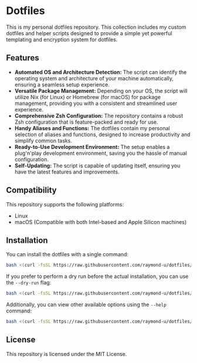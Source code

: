 # Dotfiles

This is my personal dotfiles repository. This collection includes my custom dotfiles and helper scripts designed to provide a simple yet powerful templating and encryption system for dotfiles.

## Features

- **Automated OS and Architecture Detection:** The script can identify the operating system and architecture of your machine automatically, ensuring a seamless setup experience.
- **Versatile Package Management:** Depending on your OS, the script will utilize Nix (for Linux) or Homebrew (for macOS) for package management, providing you with a consistent and streamlined user experience.
- **Comprehensive Zsh Configuration:** The repository contains a robust Zsh configuration that is feature-packed and ready for use.
- **Handy Aliases and Functions:** The dotfiles contain my personal selection of aliases and functions, designed to increase productivity and simplify common tasks.
- **Ready-to-Use Development Environment:** The setup enables a plug'n'play development environment, saving you the hassle of manual configuration.
- **Self-Updating:** The script is capable of updating itself, ensuring you have the latest features and improvements.

## Compatibility

This repository supports the following platforms:

- Linux
- macOS (Compatible with both Intel-based and Apple Silicon machines)

## Installation

You can install the dotfiles with a single command:

```bash
bash <(curl -fsSL https://raw.githubusercontent.com/raymond-u/dotfiles/HEAD/install.sh)
```

If you prefer to perform a dry run before the actual installation, you can use the `--dry-run` flag:

```bash
bash <(curl -fsSL https://raw.githubusercontent.com/raymond-u/dotfiles/HEAD/install.sh) --dry-run
```

Additionally, you can view other available options using the `--help` command:

```bash
bash <(curl -fsSL https://raw.githubusercontent.com/raymond-u/dotfiles/HEAD/install.sh) --help
```

## License

This repository is licensed under the MIT License.
